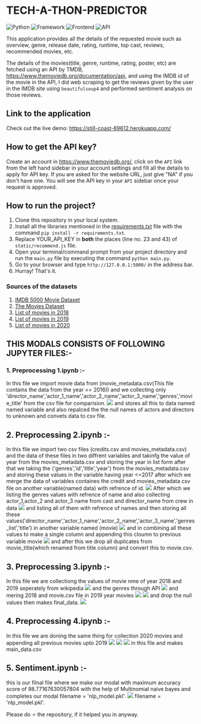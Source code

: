 # TECH-A-THON-PREDICTOR

![Python](https://img.shields.io/badge/Python-3.8-blueviolet)
![Framework](https://img.shields.io/badge/Framework-Flask-red)
![Frontend](https://img.shields.io/badge/Frontend-HTML/CSS/JS-green)
![API](https://img.shields.io/badge/API-TMDB-fcba03)

This application provides all the details of the requested movie such as overview, genre, release date, rating, runtime, top cast, reviews, recommended movies, etc.

The details of the movies(title, genre, runtime, rating, poster, etc) are fetched using an API by TMDB, https://www.themoviedb.org/documentation/api, and using the IMDB id of the movie in the API, I did web scraping to get the reviews given by the user in the IMDB site using `beautifulsoup4` and performed sentiment analysis on those reviews.

## Link to the application

Check out the live demo: https://still-coast-69612.herokuapp.com/


## How to get the API key?

Create an account in https://www.themoviedb.org/, click on the `API` link from the left hand sidebar in your account settings and fill all the details to apply for API key. If you are asked for the website URL, just give "NA" if you don't have one. You will see the API key in your `API` sidebar once your request is approved.

## How to run the project?

1. Clone this repository in your local system.
2. Install all the libraries mentioned in the [requirements.txt](https://github.com/kishan0725/The-Movie-Cinema/blob/master/requirements.txt) file with the command `pip install -r requirements.txt`.
3. Replace YOUR_API_KEY in **both** the places (line no. 23 and 43) of `static/recommend.js` file.
4. Open your terminal/command prompt from your project directory and run the `main.py` file by executing the command `python main.py`.
5. Go to your browser and type `http://127.0.0.1:5000/` in the address bar.
6. Hurray! That's it.

### Sources of the datasets 

1. [IMDB 5000 Movie Dataset](https://www.kaggle.com/carolzhangdc/imdb-5000-movie-dataset)
2. [The Movies Dataset](https://www.kaggle.com/rounakbanik/the-movies-dataset)
3. [List of movies in 2018](https://en.wikipedia.org/wiki/List_of_American_films_of_2018)
4. [List of movies in 2019](https://en.wikipedia.org/wiki/List_of_American_films_of_2019)
5. [List of movies in 2020](https://en.wikipedia.org/wiki/List_of_American_films_of_2020)

## THIS MODALS CONSISTS OF FOLLOWING JUPYTER FILES:- 
### 1. Preprocessing 1.ipynb :- 
In this file we import movie data from (movie_metadata.csv(This file contains the data from the year <= 2016)) and we collecting only 'director_name','actor_1_name','actor_2_name','actor_3_name','genres','movie_title' from the csv file for comparision. 
<img src="https://github.com/nikhilGupta1209/Predictor/blob/main/notebook%20screenshots/Screenshot%20(245).png" align="centre">
and stores all this to data named named variable and also repalced the the null names of actors and directors to unknown and convets data to csv file.

## 2. Preprocessing 2.ipynb :- 
In this file we import two csv files (credits.csv and movies_metadata.csv) and the data of these files in two diffrent variables and takinfg the value of year from the movies_metadata.csv and storing the year in list form after that we taking the ('genres','id','title','year') from the movies_metadata.csv and storing these values in the variable having year <=2017 after which we merge the data of variables containes the credit and movies_metadata csv file on another variable(named data) with refrence of id.
<img src="https://github.com/nikhilGupta1209/Predictor/blob/main/notebook%20screenshots/Screenshot%20(259).png" align="centre">
After which we listing the genres values with refrence of name and also collecting actor_1,actor_2 and actor_3 name from cast and director_name from crew in data 
<img src="https://github.com/nikhilGupta1209/Predictor/blob/main/notebook%20screenshots/Screenshot%20(262).png" align="centre">
and listing all of them with refrence of names and then storing all these values('director_name','actor_1_name','actor_2_name','actor_3_name','genres_list','title') in another variable named (movie)
<img src="https://github.com/nikhilGupta1209/Predictor/blob/main/notebook%20screenshots/Screenshot%20(260).png" align="centre">
and in combining all these values to make a single column and appending this cloumn to previous variable movie
<img src="https://github.com/nikhilGupta1209/Predictor/blob/main/notebook%20screenshots/Screenshot%20(261).png" align="centre">
and after this we drop all duplicates from movie_title(which renamed from title column) and convert this to movie.csv.

## 3. Preprocessing 3.ipynb :- 
In this file we are collectiong the values of movie nme of year 2018 and 2019 seperately from wikipedia 
<img src="https://github.com/nikhilGupta1209/Predictor/blob/main/notebook%20screenshots/Screenshot%20(263).png" align="centre">
and the genres through API 
<img src="https://github.com/nikhilGupta1209/Predictor/blob/main/notebook%20screenshots/Screenshot%20(264).png" align="centre">
and mering 2018 and movie.csv file in 2019 year movies
<img src="https://github.com/nikhilGupta1209/Predictor/blob/main/notebook%20screenshots/Screenshot%20(265).png" align="centre"> 
<img src="https://github.com/nikhilGupta1209/Predictor/blob/main/notebook%20screenshots/Screenshot%20(266).png" align="centre">
and drop the null values then makes final_data.
<img src="https://github.com/nikhilGupta1209/Predictor/blob/main/notebook%20screenshots/Screenshot%20(267).png" align="centre">

## 4. Preprocessing 4.ipynb :- 
In this file we are doning the same thing for collection 2020 movies and appending all previous movies upto 2019
<img src="https://github.com/nikhilGupta1209/Predictor/blob/main/notebook%20screenshots/Screenshot%20(268).png" align="centre">
<img src="https://github.com/nikhilGupta1209/Predictor/blob/main/notebook%20screenshots/Screenshot%20(269).png" align="centre">
<img src="https://github.com/nikhilGupta1209/Predictor/blob/main/notebook%20screenshots/Screenshot%20(270).png" align="centre">
in this file and makes main_data.csv

## 5. Sentiment.ipynb :- 
this is our filnal file where we make our modal with maximum accuracy score of 
98.77167630057804 with the help of Multinomial naive bayes and completes our modal 
filename = 'nlp_model.pkl'.
<img src="https://github.com/nikhilGupta1209/Predictor/blob/main/notebook%20screenshots/Screenshot%20(271).png" align="centre">
filename = 'nlp_model.pkl'.
    
Please do ⭐ the repository, if it helped you in anyway.

